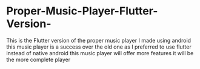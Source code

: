 # Proper-Music-Player-Flutter-Version-
This is the Flutter version of  the proper music player I made using android this music player is a success over the old one as I preferred to use flutter instead of native android this music player will offer more features it will be the more complete player
